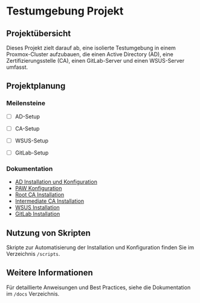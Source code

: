 # Testumgebung Projekt

## Projektübersicht

Dieses Projekt zielt darauf ab, eine isolierte Testumgebung in einem Proxmox-Cluster aufzubauen, die einen Active Directory (AD), eine Zertifizierungsstelle (CA), einen GitLab-Server und einen WSUS-Server umfasst.

## Projektplanung

### Meilensteine

- [ ] AD-Setup
- [ ] CA-Setup
- [ ] WSUS-Setup
- [ ] GitLab-Setup


### Dokumentation

- [AD Installation und Konfiguration](./docs/ad-installation.md)
- [PAW Konfiguration](./docs/paw-configuration.md)
- [Root CA Installation](./docs/root-ca-installation.md)
- [Intermediate CA Installation](./docs/intermediate-ca-installation.md)
- [WSUS Installation](./docs/wsus-installation.md)
- [GitLab Installation](./docs/gitlab-installation.md)

## Nutzung von Skripten

Skripte zur Automatisierung der Installation und Konfiguration finden Sie im Verzeichnis `/scripts`.

## Weitere Informationen

Für detaillierte Anweisungen und Best Practices, siehe die Dokumentation im `/docs` Verzeichnis.
